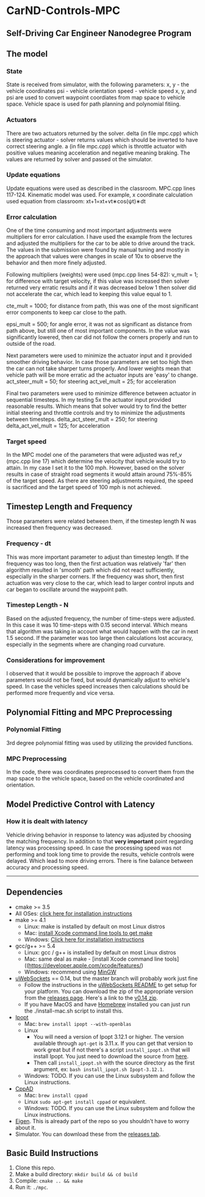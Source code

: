 # CarND-Controls-MPC
Self-Driving Car Engineer Nanodegree Program
---
## The model
### State
State is received from simulator, with the following parameters:
x, y - the vehicle coordinates
psi - vehicle orientation
speed - vehicle speed
x, y, and psi are used to convert waypoint coordiates from map space to vehicle space. Vehicle space is used for path planning and polynomial fitiing.

### Actuators
There are two actuators returned by the solver.
delta (in file mpc.cpp) which is steering actuator - solver returns values which should be inverted to have correct steering angle.
a (in file mpc.cpp) which is throttle actuator with positive values meaning acceleration and negative meaning braking.
The values are returned by solver and passed ot the simulator.

### Update equations
Update equations were used as described in the classroom. MPC.cpp lines 117-124.
Kinematic model was used.
For example, x coordinate calculation used equation from classroom:
x​t+1​​=x​t​​+v​t​​∗cos(ψ​t​​)∗dt

### Error calculation
One of the time consuming and most important adjustments were multipliers for error calculation. I have used the example from the lectures and adjusted the multipliers for the car to be able to drive around the track.
The values in the submission were found by manual tuning and mostly in the approach that values were changes in scale of 10x to observe the behavior and then more finely adjusted.

Following multipliers (weights) were used (mpc.cpp lines 54-82):
v_mult = 1; for difference with target velocity, if this value was increased then solver returned very erratic results and if it was decreased below 1 then solver did not accelerate the car, which lead to keeping this value equal to 1.

cte_mult = 1000; for distance from path, this was one of the most significant error components to keep car close to the path.

epsi_mult = 500; for angle error, it was not as significant as distance from path above, but still one of most important components. In the value was significantly lowered, then car did not follow the corners properly and run to outside of the road.

Next parameters were used to minimize the actuator input and it provided smoother driving behavior. In case those parameters are set too high then the car can not take sharper turns properly. And lower weights mean that vehicle path will be more erratic ad the actuator inputs are 'easy' to change.
act_steer_mult = 50; for steering
act_vel_mult = 25; for acceleration

Final two parameters were used to minimize difference between actuator in sequential timesteps. In my testing 5x the actuator input provided reasonable results. Which means that solver would try to find the better initial steering and throttle controls and try to minimize the adjustments between timesteps.
delta_act_steer_mult = 250; for steering
delta_act_vel_mult = 125; for acceleration

### Target speed
In the MPC model one of the parameters that were adjusted was ref_v (mpc.cpp line 17) which determine the velocity that vehicle would try to attain.
In my case I set it to the 100 mph.
However, based on the solver results in case of straight road segments it would attain around 75%-85% of the target speed.
As there are steering adjustments required, the speed is sacrificed and the target speed of 100 mph is not achieved.

## Timestep Length and Frequency
Those parameters were related between them, if the timestep length N was increased then frequency was decreased.
### Frequency - dt
This was more important parameter to adjust than timestep length.
If the frequency was too long, then the first actuation was relatively 'far' then algorithm resulted in 'smooth' path which did not react sufficiently, especially in the sharper corners.
If the frequency was short, then first actuation was very close to the car, which lead to larger control inputs and car began to oscillate around the waypoint path.

### Timestep Length - N
Based on the adjusted frequency, the number of time-steps were adjusted. In this case it was 10 time-steps with 0.15 second interval. Which means that algorithm was taking in account what would happen with the car in next 1.5 second.
If the parameter was too large then calculations lost accuracy, especially in the segments where are changing road curvature.

### Considerations for improvement
I observed that it would be possible to improve the approach if above parameters would not be fixed, but would dynamically adjust to vehicle's speed.
In case the vehicles speed increases then calculations should be performed more frequently and vice versa.

## Polynomial Fitting and MPC Preprocessing
### Polynomial Fitting
3rd degree polynomial fitting was used by utilizing the provided functions.

### MPC Preprocessing
In the code, there was coordinates preprocessed to convert them from the map space to the vehicle space, based on the vehicle coordinated and orientation.

## Model Predictive Control with Latency
### How it is dealt with latency
Vehicle driving behavior in response to latency was adjusted by choosing the matching frequency.
In addition to that **very important** point regarding latency was processing speed. In case the processing speed was not performing and took long time to provide the results, vehicle controls were delayed. Which lead to more driving errors. There is fine balance between accuracy and processing speed.

---

## Dependencies

* cmake >= 3.5
 * All OSes: [click here for installation instructions](https://cmake.org/install/)
* make >= 4.1
  * Linux: make is installed by default on most Linux distros
  * Mac: [install Xcode command line tools to get make](https://developer.apple.com/xcode/features/)
  * Windows: [Click here for installation instructions](http://gnuwin32.sourceforge.net/packages/make.htm)
* gcc/g++ >= 5.4
  * Linux: gcc / g++ is installed by default on most Linux distros
  * Mac: same deal as make - [install Xcode command line tools]((https://developer.apple.com/xcode/features/)
  * Windows: recommend using [MinGW](http://www.mingw.org/)
* [uWebSockets](https://github.com/uWebSockets/uWebSockets) == 0.14, but the master branch will probably work just fine
  * Follow the instructions in the [uWebSockets README](https://github.com/uWebSockets/uWebSockets/blob/master/README.md) to get setup for your platform. You can download the zip of the appropriate version from the [releases page](https://github.com/uWebSockets/uWebSockets/releases). Here's a link to the [v0.14 zip](https://github.com/uWebSockets/uWebSockets/archive/v0.14.0.zip).
  * If you have MacOS and have [Homebrew](https://brew.sh/) installed you can just run the ./install-mac.sh script to install this.
* [Ipopt](https://projects.coin-or.org/Ipopt)
  * Mac: `brew install ipopt --with-openblas`
  * Linux
    * You will need a version of Ipopt 3.12.1 or higher. The version available through `apt-get` is 3.11.x. If you can get that version to work great but if not there's a script `install_ipopt.sh` that will install Ipopt. You just need to download the source from [here](https://www.coin-or.org/download/source/Ipopt/).
    * Then call `install_ipopt.sh` with the source directory as the first argument, ex: `bash install_ipopt.sh Ipopt-3.12.1`.
  * Windows: TODO. If you can use the Linux subsystem and follow the Linux instructions.
* [CppAD](https://www.coin-or.org/CppAD/)
  * Mac: `brew install cppad`
  * Linux `sudo apt-get install cppad` or equivalent.
  * Windows: TODO. If you can use the Linux subsystem and follow the Linux instructions.
* [Eigen](http://eigen.tuxfamily.org/index.php?title=Main_Page). This is already part of the repo so you shouldn't have to worry about it.
* Simulator. You can download these from the [releases tab](https://github.com/udacity/CarND-MPC-Project/releases).

## Basic Build Instructions

1. Clone this repo.
2. Make a build directory: `mkdir build && cd build`
3. Compile: `cmake .. && make`
4. Run it: `./mpc`.
